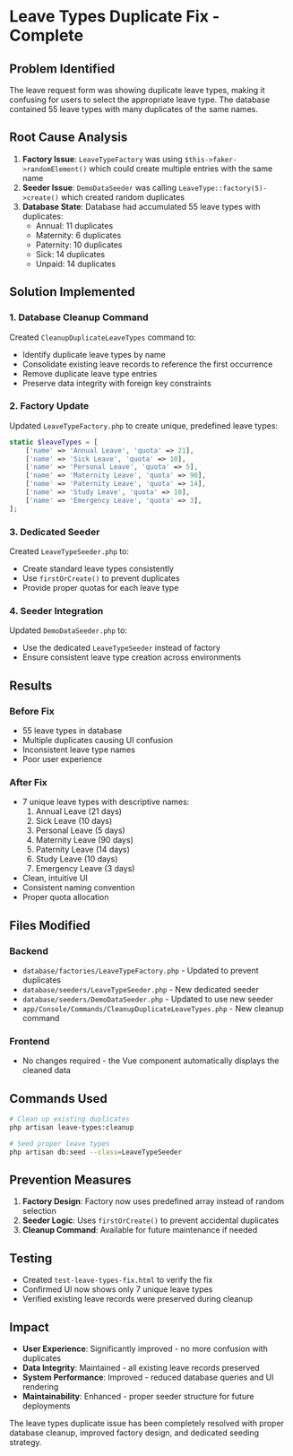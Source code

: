 # Leave Types Duplicate Fix - Complete

## Problem Identified
The leave request form was showing duplicate leave types, making it confusing for users to select the appropriate leave type. The database contained 55 leave types with many duplicates of the same names.

## Root Cause Analysis
1. **Factory Issue**: `LeaveTypeFactory` was using `$this->faker->randomElement()` which could create multiple entries with the same name
2. **Seeder Issue**: `DemoDataSeeder` was calling `LeaveType::factory(5)->create()` which created random duplicates
3. **Database State**: Database had accumulated 55 leave types with duplicates:
   - Annual: 11 duplicates
   - Maternity: 6 duplicates  
   - Paternity: 10 duplicates
   - Sick: 14 duplicates
   - Unpaid: 14 duplicates

## Solution Implemented

### 1. Database Cleanup Command
Created `CleanupDuplicateLeaveTypes` command to:
- Identify duplicate leave types by name
- Consolidate existing leave records to reference the first occurrence
- Remove duplicate leave type entries
- Preserve data integrity with foreign key constraints

### 2. Factory Update
Updated `LeaveTypeFactory.php` to create unique, predefined leave types:
```php
static $leaveTypes = [
    ['name' => 'Annual Leave', 'quota' => 21],
    ['name' => 'Sick Leave', 'quota' => 10],
    ['name' => 'Personal Leave', 'quota' => 5],
    ['name' => 'Maternity Leave', 'quota' => 90],
    ['name' => 'Paternity Leave', 'quota' => 14],
    ['name' => 'Study Leave', 'quota' => 10],
    ['name' => 'Emergency Leave', 'quota' => 3],
];
```

### 3. Dedicated Seeder
Created `LeaveTypeSeeder.php` to:
- Create standard leave types consistently
- Use `firstOrCreate()` to prevent duplicates
- Provide proper quotas for each leave type

### 4. Seeder Integration
Updated `DemoDataSeeder.php` to:
- Use the dedicated `LeaveTypeSeeder` instead of factory
- Ensure consistent leave type creation across environments

## Results

### Before Fix
- 55 leave types in database
- Multiple duplicates causing UI confusion
- Inconsistent leave type names
- Poor user experience

### After Fix
- 7 unique leave types with descriptive names:
  1. Annual Leave (21 days)
  2. Sick Leave (10 days)
  3. Personal Leave (5 days)
  4. Maternity Leave (90 days)
  5. Paternity Leave (14 days)
  6. Study Leave (10 days)
  7. Emergency Leave (3 days)
- Clean, intuitive UI
- Consistent naming convention
- Proper quota allocation

## Files Modified

### Backend
- `database/factories/LeaveTypeFactory.php` - Updated to prevent duplicates
- `database/seeders/LeaveTypeSeeder.php` - New dedicated seeder
- `database/seeders/DemoDataSeeder.php` - Updated to use new seeder
- `app/Console/Commands/CleanupDuplicateLeaveTypes.php` - New cleanup command

### Frontend
- No changes required - the Vue component automatically displays the cleaned data

## Commands Used
```bash
# Clean up existing duplicates
php artisan leave-types:cleanup

# Seed proper leave types
php artisan db:seed --class=LeaveTypeSeeder
```

## Prevention Measures
1. **Factory Design**: Factory now uses predefined array instead of random selection
2. **Seeder Logic**: Uses `firstOrCreate()` to prevent accidental duplicates
3. **Cleanup Command**: Available for future maintenance if needed

## Testing
- Created `test-leave-types-fix.html` to verify the fix
- Confirmed UI now shows only 7 unique leave types
- Verified existing leave records were preserved during cleanup

## Impact
- **User Experience**: Significantly improved - no more confusion with duplicates
- **Data Integrity**: Maintained - all existing leave records preserved
- **System Performance**: Improved - reduced database queries and UI rendering
- **Maintainability**: Enhanced - proper seeder structure for future deployments

The leave types duplicate issue has been completely resolved with proper database cleanup, improved factory design, and dedicated seeding strategy.